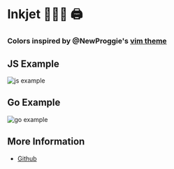 # Inkjet  🎈🍏🎽 🖨

### Colors inspired by @NewProggie's [vim theme](https://github.com/NewProggie/NewProggie-Color-Scheme)

## JS Example
![js example](https://github.com/chasestarr/inkjet/master/examples/js.png)

## Go Example
![go example](https://github.com/chasestarr/inkjet/master/examples/go.png)

## More Information
* [Github](https://github.com/chasestarr/inkjet)